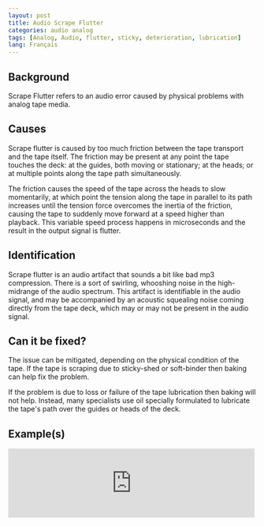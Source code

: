 ```yaml
---
layout: post
title: Audio Scrape Flutter
categories: audio analog
tags: [Analog, Audio, flutter, sticky, deterioration, lubrication]
lang: Français
---
```


## Background

Scrape Flutter refers to an audio error caused by physical problems with analog tape media. 

## Causes

Scrape flutter is caused by too much friction between the tape transport and the tape itself. The friction may be present at any point the tape touches the deck: at the guides, both moving or stationary; at the heads; or at multiple points along the tape path simultaneously.

The friction causes the speed of the tape across the heads to slow momentarily, at which point the tension along the tape in parallel to its path increases until the tension force overcomes the inertia of the friction, causing the tape to suddenly move forward at a speed higher than playback. This variable speed process happens in microseconds and the result in the output signal is flutter.

## Identification

Scrape flutter is an audio artifact that sounds a bit like bad mp3 compression. There is a sort of swirling, whooshing noise in the high-midrange of the audio spectrum. This artifact is identifiable in the audio signal, and may be accompanied by an acoustic squealing noise coming directly from the tape deck, which may or may not be present in the audio signal. 

## Can it be fixed?

The issue can be mitigated, depending on the physical condition of the tape. If the tape is scraping due to sticky-shed or soft-binder then baking can help fix the problem. 

If the problem is due to loss or failure of the tape lubrication then baking will not help. Instead, many specialists use oil specially formulated to lubricate the tape's path over the guides or heads of the deck. 

##  Example(s)

<iframe src="https://archive.org/embed/avaascrapeflutter" width="500" height="140" frameborder="0" webkitallowfullscreen="true" mozallowfullscreen="true" allowfullscreen></iframe>


